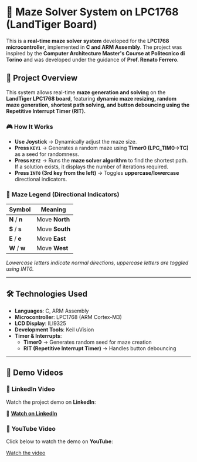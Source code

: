 # 🚀 Maze Solver System on LPC1768 (LandTiger Board)

This is a **real-time maze solver system** developed for the **LPC1768 microcontroller**, implemented in **C and ARM Assembly**. The project was inspired by the **Computer Architecture Master's Course at Politecnico di Torino** and was developed under the guidance of **Prof. Renato Ferrero**.

## 🔹 Project Overview  
This system allows real-time **maze generation and solving** on the **LandTiger LPC1768 board**, featuring **dynamic maze resizing, random maze generation, shortest path solving, and button debouncing using the Repetitive Interrupt Timer (RIT).**  

### 🎮 **How It Works**  
- **Use Joystick** → Dynamically adjust the maze size.  
- **Press `KEY1`** → Generates a random maze using **Timer0 (LPC_TIM0->TC)** as a seed for randomness.  
- **Press `KEY2`** → Runs the **maze solver algorithm** to find the shortest path. If a solution exists, it displays the number of iterations required.  
- **Press `INT0` (3rd key from the left)** → Toggles **uppercase/lowercase** directional indicators.  

### 🧭 **Maze Legend (Directional Indicators)**  
| Symbol | Meaning |  
|---------|-------------------|  
| **N** / **n** | Move **North** |  
| **S** / **s** | Move **South** |  
| **E** / **e** | Move **East** |  
| **W** / **w** | Move **West** |  

*Lowercase letters indicate normal directions, uppercase letters are toggled using INT0.*  

---

## 🛠 **Technologies Used**  
- **Languages**: C, ARM Assembly  
- **Microcontroller**: LPC1768 (ARM Cortex-M3)  
- **LCD Display**: ILI9325  
- **Development Tools**: Keil uVision  
- **Timer & Interrupts**:  
  - **Timer0** → Generates random seed for maze creation  
  - **RIT (Repetitive Interrupt Timer)** → Handles button debouncing  

---

## 📌 **Demo Videos**  
### 🎥 **LinkedIn Video**  
Watch the project demo on **LinkedIn**:  

🔗 **[Watch on LinkedIn](https://www.linkedin.com/posts/amirhossein-shirvani-dastgerdi-358136219_embeddedsystems-microcontroller-arm-activity-7303092515753058304-_oI_?utm_source=share&utm_medium=member_desktop&rcm=ACoAADcDuXQB4CVCm_GvXTnpu6nZF7eTd2DXMj4)**  

### 🎥 **YouTube Video**  
Click below to watch the demo on **YouTube**:  

[Watch the video](https://youtu.be/p9cDnvQmLTc?si=FjwSWftgKeCkODOn)  



